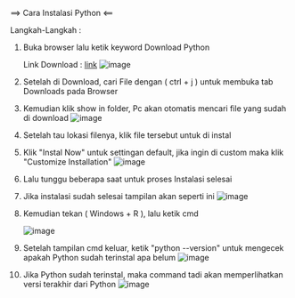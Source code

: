 ==> Cara Instalasi Python <==

  Langkah-Langkah :
1. Buka browser lalu ketik keyword Download Python
   
   Link Download : [link](https://www.python.org/downloads/)
   ![image](https://github.com/dvaikhsn/pertemuan1-basis-data/assets/148309065/36a9887b-8101-41c0-9df9-8780fbd2bcce)
2. Setelah di Download, cari File dengan ( ctrl + j ) untuk membuka tab Downloads pada Browser
3. Kemudian klik show in folder, Pc akan otomatis mencari file yang sudah di download
   ![image](https://github.com/dvaikhsn/pertemuan1-basis-data/assets/148309065/f227702e-cbcc-44c1-83f8-7ad211668c3c)
4. Setelah tau lokasi filenya, klik file tersebut untuk di instal
5. Klik "Instal Now" untuk settingan default, jika ingin di custom maka klik "Customize Installation"
   ![image](https://github.com/dvaikhsn/pertemuan1-basis-data/assets/148309065/8622b378-7e16-4e3a-a23b-8b7f4a1248ca)
6. Lalu tunggu beberapa saat untuk proses Instalasi selesai
7. Jika instalasi sudah selesai tampilan akan seperti ini
   ![image](https://github.com/dvaikhsn/pertemuan1-basis-data/assets/148309065/554499da-ef8b-4ca4-ac15-3477c8738e1c)
8. Kemudian tekan ( Windows + R ), lalu ketik cmd
    
   ![image](https://github.com/dvaikhsn/pertemuan1-basis-data/assets/148309065/ff00fd8b-3700-4728-af8f-4f3beae6c514)
9. Setelah tampilan cmd keluar, ketik "python --version" untuk mengecek apakah Python sudah terinstal apa belum
    ![image](https://github.com/dvaikhsn/pertemuan1-basis-data/assets/148309065/4ed8eb53-3646-43f7-a721-ffc5eba3db23)
10. Jika Python sudah terinstal, maka command tadi akan memperlihatkan versi terakhir dari Python
    ![image](https://github.com/dvaikhsn/pertemuan1-basis-data/assets/148309065/9ebe8086-9783-4835-bedf-c60908ede9cf)





